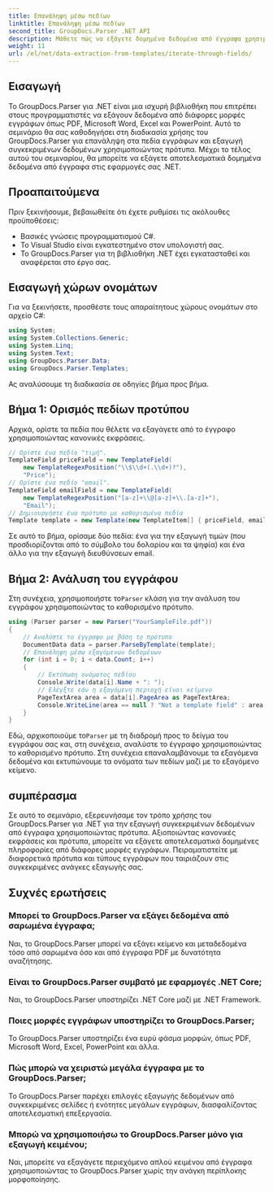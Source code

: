 ```yaml
---
title: Επανάληψη μέσω πεδίων
linktitle: Επανάληψη μέσω πεδίων
second_title: GroupDocs.Parser .NET API
description: Μάθετε πώς να εξάγετε δομημένα δεδομένα από έγγραφα χρησιμοποιώντας το GroupDocs.Parser για .NET. Βελτιώστε τις εφαρμογές σας .NET με δυνατότητες εξαγωγής δεδομένων εγγράφων.
weight: 11
url: /el/net/data-extraction-from-templates/iterate-through-fields/
---
```

## Εισαγωγή
Το GroupDocs.Parser για .NET είναι μια ισχυρή βιβλιοθήκη που επιτρέπει στους προγραμματιστές να εξάγουν δεδομένα από διάφορες μορφές εγγράφων όπως PDF, Microsoft Word, Excel και PowerPoint. Αυτό το σεμινάριο θα σας καθοδηγήσει στη διαδικασία χρήσης του GroupDocs.Parser για επανάληψη στα πεδία εγγράφων και εξαγωγή συγκεκριμένων δεδομένων χρησιμοποιώντας πρότυπα. Μέχρι το τέλος αυτού του σεμιναρίου, θα μπορείτε να εξάγετε αποτελεσματικά δομημένα δεδομένα από έγγραφα στις εφαρμογές σας .NET.
## Προαπαιτούμενα
Πριν ξεκινήσουμε, βεβαιωθείτε ότι έχετε ρυθμίσει τις ακόλουθες προϋποθέσεις:
- Βασικές γνώσεις προγραμματισμού C#.
- Το Visual Studio είναι εγκατεστημένο στον υπολογιστή σας.
- Το GroupDocs.Parser για τη βιβλιοθήκη .NET έχει εγκατασταθεί και αναφέρεται στο έργο σας.

## Εισαγωγή χώρων ονομάτων
Για να ξεκινήσετε, προσθέστε τους απαραίτητους χώρους ονομάτων στο αρχείο C#:
```csharp
using System;
using System.Collections.Generic;
using System.Linq;
using System.Text;
using GroupDocs.Parser.Data;
using GroupDocs.Parser.Templates;
```
Ας αναλύσουμε τη διαδικασία σε οδηγίες βήμα προς βήμα.
## Βήμα 1: Ορισμός πεδίων προτύπου
Αρχικά, ορίστε τα πεδία που θέλετε να εξαγάγετε από το έγγραφο χρησιμοποιώντας κανονικές εκφράσεις.
```csharp
// Ορίστε ένα πεδίο "τιμή".
TemplateField priceField = new TemplateField(
    new TemplateRegexPosition("\\$\\d+(.\\d+)?"),
    "Price");
// Ορίστε ένα πεδίο "email".
TemplateField emailField = new TemplateField(
    new TemplateRegexPosition("[a-z]+\\@[a-z]+\\.[a-z]+"),
    "Email");
// Δημιουργήστε ένα πρότυπο με καθορισμένα πεδία
Template template = new Template(new TemplateItem[] { priceField, emailField });
```
Σε αυτό το βήμα, ορίσαμε δύο πεδία: ένα για την εξαγωγή τιμών (που προσδιορίζονται από το σύμβολο του δολαρίου και τα ψηφία) και ένα άλλο για την εξαγωγή διευθύνσεων email.
## Βήμα 2: Ανάλυση του εγγράφου
 Στη συνέχεια, χρησιμοποιήστε το`Parser` κλάση για την ανάλυση του εγγράφου χρησιμοποιώντας το καθορισμένο πρότυπο.
```csharp
using (Parser parser = new Parser("YourSampleFile.pdf"))
{
    // Αναλύστε το έγγραφο με βάση το πρότυπο
    DocumentData data = parser.ParseByTemplate(template);
    // Επανάληψη μέσω εξαγόμενων δεδομένων
    for (int i = 0; i < data.Count; i++)
    {
        // Εκτύπωση ονόματος πεδίου
        Console.Write(data[i].Name + ": ");
        // Ελέγξτε εάν η εξαγόμενη περιοχή είναι κείμενο
        PageTextArea area = data[i].PageArea as PageTextArea;
        Console.WriteLine(area == null ? "Not a template field" : area.Text);
    }
}
```
 Εδώ, αρχικοποιούμε το`Parser` με τη διαδρομή προς το δείγμα του εγγράφου σας και, στη συνέχεια, αναλύστε το έγγραφο χρησιμοποιώντας το καθορισμένο πρότυπο. Στη συνέχεια επαναλαμβάνουμε τα εξαγόμενα δεδομένα και εκτυπώνουμε τα ονόματα των πεδίων μαζί με το εξαγόμενο κείμενο.
## συμπέρασμα
Σε αυτό το σεμινάριο, εξερευνήσαμε τον τρόπο χρήσης του GroupDocs.Parser για .NET για την εξαγωγή συγκεκριμένων δεδομένων από έγγραφα χρησιμοποιώντας πρότυπα. Αξιοποιώντας κανονικές εκφράσεις και πρότυπα, μπορείτε να εξάγετε αποτελεσματικά δομημένες πληροφορίες από διάφορες μορφές εγγράφων. Πειραματιστείτε με διαφορετικά πρότυπα και τύπους εγγράφων που ταιριάζουν στις συγκεκριμένες ανάγκες εξαγωγής σας.

## Συχνές ερωτήσεις
### Μπορεί το GroupDocs.Parser να εξάγει δεδομένα από σαρωμένα έγγραφα;
Ναι, το GroupDocs.Parser μπορεί να εξάγει κείμενο και μεταδεδομένα τόσο από σαρωμένα όσο και από έγγραφα PDF με δυνατότητα αναζήτησης.
### Είναι το GroupDocs.Parser συμβατό με εφαρμογές .NET Core;
Ναι, το GroupDocs.Parser υποστηρίζει .NET Core μαζί με .NET Framework.
### Ποιες μορφές εγγράφων υποστηρίζει το GroupDocs.Parser;
Το GroupDocs.Parser υποστηρίζει ένα ευρύ φάσμα μορφών, όπως PDF, Microsoft Word, Excel, PowerPoint και άλλα.
### Πώς μπορώ να χειριστώ μεγάλα έγγραφα με το GroupDocs.Parser;
Το GroupDocs.Parser παρέχει επιλογές εξαγωγής δεδομένων από συγκεκριμένες σελίδες ή ενότητες μεγάλων εγγράφων, διασφαλίζοντας αποτελεσματική επεξεργασία.
### Μπορώ να χρησιμοποιήσω το GroupDocs.Parser μόνο για εξαγωγή κειμένου;
Ναι, μπορείτε να εξαγάγετε περιεχόμενο απλού κειμένου από έγγραφα χρησιμοποιώντας το GroupDocs.Parser χωρίς την ανάγκη περίπλοκης μορφοποίησης.